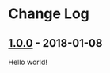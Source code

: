 # Change Log

## [1.0.0] - 2018-01-08

Hello world!

[1.0.0]: https://github.com/jlmakes/miniraf/tree/1.0.0
